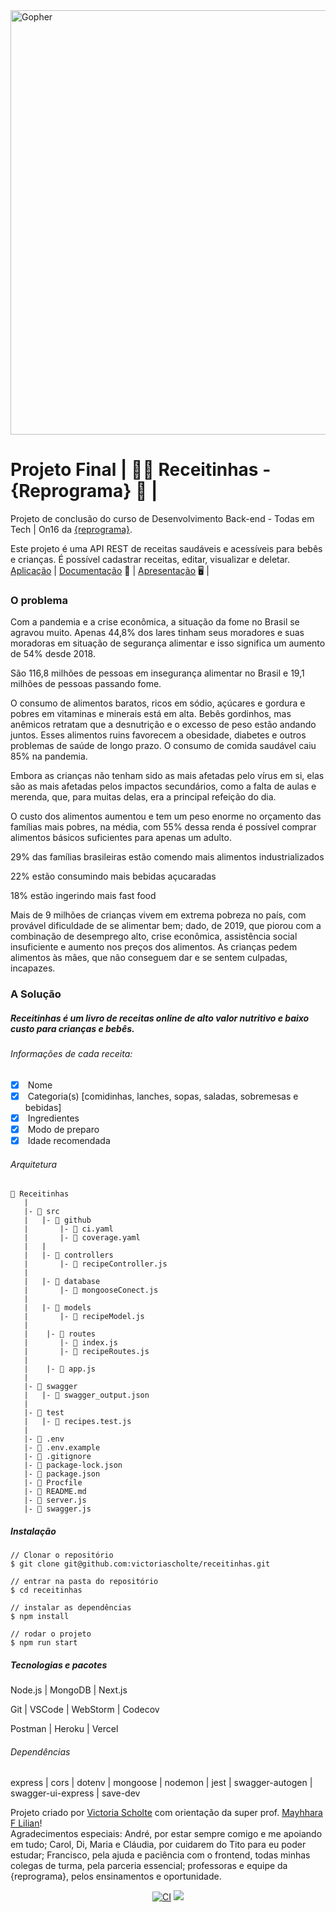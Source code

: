 <img title="" src="https://user-images.githubusercontent.com/19174364/181839343-25731cf9-9732-467b-9dbc-aa6b54d46b2f.png" alt="Gopher" width="679"> 

# <b> Projeto Final | :cook: Receitinhas - {Reprograma} </b> :purple_heart: |

Projeto de conclusão do curso de Desenvolvimento Back-end - Todas em Tech \| On16 da [{reprograma}](https://www.reprograma.com.br/).

Este projeto é uma API REST de receitas saudáveis e acessíveis para bebês e crianças. É possível cadastrar receitas, editar, visualizar e deletar.
 [Aplicação](https://receitinhas.herokuapp.com/) | [Documentação](https://receitinhas.herokuapp.com/documentation)  :page_facing_up: |  [Apresentação](https://www.canva.com/design/DAFHPmLcpBM/Z6szgo6-SYJX6wCwxO3pew/view?utm_content=DAFHPmLcpBM&utm_campaign=designshare&utm_medium=link&utm_source=publishpresent)  :desktop_computer: |

### O problema

Com a pandemia e a crise econômica, a situação da fome no Brasil se agravou muito. Apenas 44,8% dos lares tinham seus moradores e suas moradoras em situação de segurança alimentar e isso significa um aumento de 54% desde 2018.

São 116,8 milhões de pessoas em insegurança alimentar no Brasil e 19,1 milhões de pessoas passando fome.

O consumo de alimentos baratos, ricos em sódio, açúcares e gordura e pobres em vitaminas e minerais está em alta. Bebês gordinhos, mas anêmicos retratam que a desnutrição e o excesso de peso estão andando juntos. Esses alimentos ruins favorecem a obesidade, diabetes e outros problemas de saúde de longo prazo. O consumo de comida saudável caiu 85% na pandemia.

Embora as crianças não tenham sido as mais afetadas pelo vírus em si, elas são as mais afetadas pelos impactos secundários, como a falta de aulas e merenda, que, para muitas delas, era a principal refeição do dia.

O custo dos alimentos aumentou e tem um peso enorme no orçamento das famílias mais pobres, na média, com 55% dessa renda é possível comprar alimentos básicos suficientes para apenas um adulto.

29% das famílias brasileiras estão comendo mais alimentos industrializados

22% estão consumindo mais bebidas açucaradas

18% estão ingerindo mais fast food

Mais de 9 milhões de crianças vivem em extrema pobreza no país, com provável dificuldade de se alimentar bem; dado, de 2019, que piorou com a combinação de desemprego alto, crise econômica, assistência social insuficiente e aumento nos preços dos alimentos. As crianças pedem alimentos às mães, que não conseguem dar e se sentem culpadas, incapazes.

### A Solução

##### Receitinhas é um livro de receitas online de alto valor nutritivo e baixo custo para crianças e bebês.

###### Informações de cada receita:

- [x]  Nome
- [x]  Categoria(s) [comidinhas, lanches, sopas, saladas, sobremesas e bebidas]
- [x]  Ingredientes
- [x]  Modo de preparo
- [x]  Idade recomendada

###### Arquitetura

```
📁 Receitinhas
   |
   |- 📁 src
   |   |- 📁 github
   |       |- 📑 ci.yaml
   |       |- 📑 coverage.yaml
   |   |
   |   |- 📁 controllers
   |       |- 📑 recipeController.js
   |
   |   |- 📁 database
   |       |- 📑 mongooseConect.js
   |
   |   |- 📁 models
   |       |- 📑 recipeModel.js
   |
   |    |- 📁 routes
   |       |- 📑 index.js
   |       |- 📑 recipeRoutes.js
   |
   |    |- 📑 app.js
   |
   |- 📁 swagger
   |   |- 📑 swagger_output.json
   |
   |- 📁 test
   |   |- 📑 recipes.test.js
   |
   |- 📑 .env
   |- 📑 .env.example
   |- 📑 .gitignore
   |- 📑 package-lock.json
   |- 📑 package.json
   |- 📑 Procfile
   |- 📑 README.md
   |- 📑 server.js
   |- 📑 swagger.js 
```

##### Instalação

```
// Clonar o repositório
$ git clone git@github.com:victoriascholte/receitinhas.git

// entrar na pasta do repositório
$ cd receitinhas

// instalar as dependências
$ npm install

// rodar o projeto
$ npm run start 
```

##### Tecnologias e pacotes

Node.js | MongoDB | Next.js

Git | VSCode | WebStorm | Codecov

Postman | Heroku | Vercel

###### Dependências

express | cors | dotenv | mongoose | nodemon | jest | swagger-autogen | swagger-ui-express | save-dev

Projeto criado por [Victoria Scholte](https://github.com/victoriascholte) com orientação da super prof. [Mayhhara F Lilian](https://github.com/mflilian)!  
Agradecimentos especiais: André, por estar sempre comigo e me apoiando em tudo; Carol, Di, Maria e Cláudia, por cuidarem do Tito para eu poder estudar; Francisco, pela ajuda e paciência com o frontend, todas minhas colegas de turma, pela parceria essencial; professoras e equipe da {reprograma}, pelos ensinamentos e oportunidade.

<p align="center"><a href="https://github.com/victoriascholte/receitinhas/actions/workflows/ci.yaml"><img src="https://github.com/victoriascholte/receitinhas/actions/workflows/ci.yaml/badge.svg" alt="CI"></a>    
<a href="https://codecov.io/gh/victoriascholte/receitinhas" ><img src="https://codecov.io/gh/victoriascholte/receitinhas/branch/main/graph/badge.svg?token=RNKLZ62E4J"/></a>
